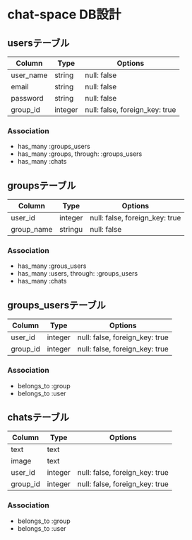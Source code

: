 # chat-space DB設計
## usersテーブル

|Column|Type|Options|
|------|----|-------|
|user_name|string|null: false|
|email|string|null: false|
|password|string|null: false|
|group_id|integer|null: false, foreign_key: true|

### Association
- has_many :groups_users
- has_many :groups,  through:  :groups_users
- has_many :chats

## groupsテーブル

|Column|Type|Options|
|------|----|-------|
|user_id|integer|null: false, foreign_key: true|
|group_name|stringu|null: false|

### Association
- has_many :grous_users
- has_many :users,  through:  :groups_users
- has_many :chats

## groups_usersテーブル

|Column|Type|Options|
|------|----|-------|
|user_id|integer|null: false, foreign_key: true|
|group_id|integer|null: false, foreign_key: true|

### Association
- belongs_to :group
- belongs_to :user

## chatsテーブル

|Column|Type|Options|
|------|----|-------|
|text|text||
|image|text||
|user_id|integer|null: false, foreign_key: true|
|group_id|integer|null: false, foreign_key: true|

### Association
- belongs_to :group
- belongs_to :user